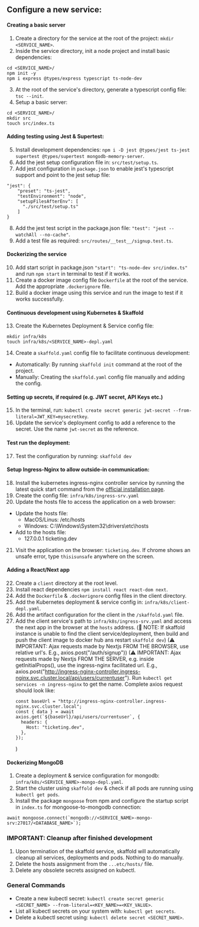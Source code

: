 ## Configure a new service:

#### Creating a basic server

1. Create a directory for the service at the root of the project: `mkdir <SERVICE_NAME>`.
2. Inside the service directory, init a node project and install basic dependencies:

```
cd <SERVICE_NAME>/
npm init -y
npm i express @types/express typescript ts-node-dev
```

3. At the root of the service's directory, generate a typescript config file: `tsc --init`.
4. Setup a basic server:

```
cd <SERVICE_NAME>/
mkdir src
touch src/index.ts
```

#### Adding testing using Jest & Supertest:

5. Install development dependencies: `npm i -D jest @types/jest ts-jest supertest @types/supertest mongodb-memory-server`.
6. Add the jest setup configuration file in: `src/test/setup.ts`.
7. Add jest configuration in `package.json` to enable jest's typescript support and point to the jest setup file:

```
"jest": {
    "preset": "ts-jest",
    "testEnvironment": "node",
    "setupFilesAfterEnv": [
      "./src/test/setup.ts"
    ]
}
```

8. Add the jest test script in the package.json file: `"test": "jest --watchAll --no-cache"`.
9. Add a test file as required: `src/routes/__test__/signup.test.ts`.

#### Dockerizing the service

10. Add start script in package.json `"start": "ts-node-dev src/index.ts"` and run `npm start` in terminal to test if it works.
11. Create a docker image config file `Dockerfile` at the root of the service. Add the appropriate `.dockerignore` file.
12. Build a docker image using this service and run the image to test if it works successfully.

#### Continuous development using Kubernetes & Skaffold

13. Create the Kubernetes Deployment & Service config file:

```
mkdir infra/k8s
touch infra/k8s/<SERVICE_NAME>-depl.yaml
```

14. Create a `skaffold.yaml` config file to facilitate continuous development:

- Automatically: By running `skaffold init` command at the root of the project.
- Manually: Creating the `skaffold.yaml` config file manually and adding the config.

#### Setting up secrets, if required (e.g. JWT secret, API Keys etc.)

15. In the terminal, run: `kubectl create secret generic jwt-secret --from-literal=JWT_KEY=mysecretkey`.
16. Update the service's deployment config to add a reference to the secret. Use the name `jwt-secret` as the reference.

#### Test run the deployment:

17. Test the configuration by running: `skaffold dev`

#### Setup Ingress-Nginx to allow outside-in communication:

18. Install the kubernetes ingress-nginx controller service by running the latest quick start command from the [official installation page](https://kubernetes.github.io/ingress-nginx/deploy/).
19. Create the config file: `infra/k8s/ingress-srv.yaml`
20. Update the hosts file to access the application on a web browser:

- Update the hosts file:
  - MacOS/Linus: /etc/hosts
  - Windows: C:\Windows\System32\drivers\etc\hosts
- Add to the hosts file:
  - 127.0.0.1 ticketing.dev

21. Visit the application on the browser: `ticketing.dev`. If chrome shows an unsafe error, type `thisisunsafe` anywhere on the screen.

#### Adding a React/Next app

22. Create a `client` directory at the root level.
23. Install react dependencies `npm install react react-dom next`.
24. Add the `Dockerfile` & `.dockerignore` config files in the client directory.
25. Add the Kubernetes deployment & service config in: `infra/k8s/client-depl.yaml`.
26. Add the artifact configuration for the client in the `/skaffold.yaml` file.
27. Add the client service's path to `infra/k8s/ingress-srv.yaml` and access the next app in the browser at the `hosts` address.
    (📝 NOTE: If skaffold instance is unable to find the client service/deployment, then build and push the client image to docker hub ans restart `skaffold dev`)
    (⚠ IMPORTANT: Ajax requests made by Nextjs FROM THE BROWSER, use relative url's. E.g., axios.post("/auth/signup"))
    (⚠ IMPORTANT: Ajax requests made by Nextjs FROM THE SERVER, e.g. inside getInitialProps(), use the ingress-nginx facilitated url. E.g., axios.post("http://ingress-nginx-controller.ingress-nginx.svc.cluster.local/api/users/currentuser"). Run `kubectl get services -n ingress-nginx` to get the name. Complete axios request should look like:
    ```
    const baseUrl = "http://ingress-nginx-controller.ingress-nginx.svc.cluster.local";
    const { data } = await axios.get(`${baseUrl}/api/users/currentuser`, {
      headers: {
        Host: "ticketing.dev",
      },
    });
    ```
    )

#### Dockerizing MongoDB

1. Create a deployment & service configuration for mongodb: `infra/k8s/<SERVICE_NAME>-mongo-depl.yaml`.
2. Start the cluster using `skaffold dev` & check if all pods are running using `kubectl get pods`.
3. Install the package `mongoose` from npm and configure the startup script in `index.ts` for mongoose-to-mongodb connection:

```
await mongoose.connect(`mongodb://<SERVICE_NAME>-mongo-srv:27017/<DATABASE_NAME>`);
```

### IMPORTANT: Cleanup after finished development

1. Upon termination of the skaffold service, skaffold will automatically cleanup all services, deployments and pods. Nothing to do manually.
2. Delete the hosts assignment from the `...etc/hosts/` file.
3. Delete any obsolete secrets assigned on kubectl.

### General Commands

- Create a new kubectl secret: `kubectl create secret generic <SECRET_NAME> --from-literal=<KEY_NAME>=<KEY_VALUE>`.
- List all kubectl secrets on your system with: `kubectl get secrets`.
- Delete a kubectl secret using: `kubectl delete secret <SECRET_NAME>`.
